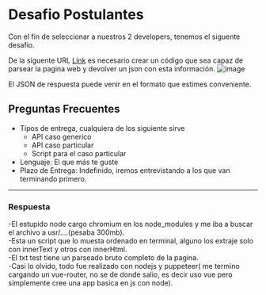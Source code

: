 # Desafio Postulantes

Con el fin de seleccionar a nuestros 2 developers, tenemos el siguente desafio.

De la siguente URL [Link](https://www.sii.cl/servicios_online/1047-nomina_inst_financieras-1714.html) es necesario crear un código que sea capaz de parsear la pagina web y devolver un json con esta información.
![image](https://user-images.githubusercontent.com/3030497/164536276-9eb79d10-4fb0-4943-a15f-2536a8586330.png)

El JSON de respuesta puede venir en el formato que estimes conveniente.

## Preguntas Frecuentes

- Tipos de entrega, cualquiera de los siguiente sirve
  - API caso generico
  - API caso particular
  - Script para el caso particular
- Lenguaje: El que más te guste
- Plazo de Entrega: Indefinido, iremos entrevistando a los que van terminando primero.  

-----
### Respuesta  
-El estupido node cargo chromium en los node_modules y me iba a buscar el archivo a usr/....(pesaba 300mb).  
-Esta un script que lo muesta ordenado en terminal, alguno los extraje solo con innerText y otros con innerHtml.  
-El txt test tiene un parseado bruto completo de la pagina.  
-Casi lo olvido, todo fue realizado con nodejs y puppeteer( me termino cargando un vue-router, no se de donde salio, es decir uso vue pero simplemente 
cree una app basica en js con node).  
